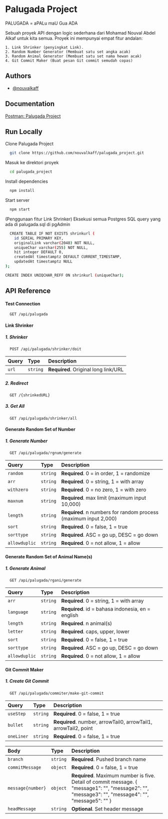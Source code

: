 
# Palugada Project

PALUGADA = aPALu maU Gua ADA

Sebuah proyek API dengan logic sederhana dari Mohamad Nouval Abdel Alkaf untuk kita semua. Proyek ini mempunyai empat fitur andalan:

    1. Link Shrinker (penyingkat Link).
    2. Random Number Generator (Membuat satu set angka acak)
    3. Random Animal Generator (Membuat satu set nama hewan acak)
    4. Git Commit Maker (Buat pesan Git commit semudah copas)
## Authors

- [@nouvalkaff](https://github.com/nouvalkaff)


## Documentation

[Postman: Palugada Project](https://documenter.getpostman.com/view/23758510/2s8YKGifv5)


## Run Locally

Clone Palugada Project

```bash
  git clone https://github.com/nouvalkaff/palugada_project.git
```

Masuk ke direktori proyek

```bash
  cd palugada_project
```

Install dependencies

```bash
  npm install
```

Start server

```bash
  npm start
```

(Penggunaan fitur Link Shrinker) Eksekusi semua Postgres SQL query yang ada di palugada.sql di pgAdmin

```bash
  CREATE TABLE IF NOT EXISTS shrinkurl (
    id SERIAL PRIMARY KEY,
    originalLink varchar(2048) NOT NULL,
    uniqueChar varchar(255) NOT NULL,
    hit integer DEFAULT 0,
    createdAt timestamptz DEFAULT CURRENT_TIMESTAMP,
    updatedAt timestamptz NULL
);

CREATE INDEX UNIQCHAR_REFF ON shrinkurl (uniqueChar);
```


## API Reference

#### Test Connection

```http
  GET /api/palugada
```

#### Link Shrinker

##### 1. Shrinker

```http
  POST /api/palugada/shrinker/doit
```

| Query | Type     | Description                |
| :-------- | :------- | :------------------------- |
| `url` | `string` | **Required**. Original long link/URL |

##### 2. Redirect

```http
  GET /{shrinkedURL}
```

##### 3. Get All

```http
  GET /api/palugada/shrinker/all
```

#### Generate Random Set of Number

##### 1. Generate Number
```http
  GET /api/palugada/rgnum/generate
```

| Query | Type     | Description                |
| :-------- | :------- | :------------------------- |
| `random` | `string` | **Required**. 0 = in order, 1 = randomize |
| `arr` | `string` | **Required**. 0 = string, 1 = with array |
| `withzero` | `string` | **Required**. 0 = no zero, 1 = with zero |
| `maxnum` | `string` | **Required**. max limit (maximum input 10,000) |
| `length` | `string` | **Required**. n numbers for random process (maximum input 2,000) |
| `sort` | `string` | **Required**. 0 = false, 1 = true |
| `sorttype` | `string` | **Required**. ASC = go up, DESC = go down |
| `allowduplic` | `string` | **Required**. 0 = not allow, 1 = allow |

#### Generate Random Set of Animal Name(s)

##### 1. Generate Animal

```http
  GET /api/palugada/rgani/generate
```

| Query | Type     | Description                |
| :-------- | :------- | :------------------------- |
| `arr` | `string` | **Required**. 0 = string, 1 = with array |
| `language` | `string` | **Required**. id = bahasa indonesia, en = english |
| `length` | `string` | **Required**. n animal(s) |
| `letter` | `string` | **Required**. caps, upper, lower |
| `sort` | `string` | **Required**. 0 = false, 1 = true |
| `sorttype` | `string` | **Required**. ASC = go up, DESC = go down |
| `allowduplic` | `string` | **Required**. 0 = not allow, 1 = allow |

#### Git Commit Maker

##### 1. Create Git Commit

```http
  GET /api/palugada/commiter/make-git-commit
```

| Query | Type     | Description                |
| :-------- | :------- | :------------------------- |
| `useStep` | `string` | **Required**. 0 = false, 1 = true |
| `bullet` | `string` | **Required**. number, arrowTail0, arrowTail1,  arrowTail2, point |
| `oneLiner` | `string` | **Required**. 0 = false, 1 = true |

| Body | Type     | Description                |
| :-------- | :------- | :------------------------- |
| `branch` | `string` | **Required**. Pushed branch name |
| `commitMessage` | `object` | **Required**. 0 = false, 1 = true |
| `message{number}` | `object` | **Required**. Maximum number is five. Detail of commit message. { "message1": "", "message2": "", "message3": "", "message4": "", "message5": "" } |
| `headMessage` | `string` | **Optional**. Set header message |